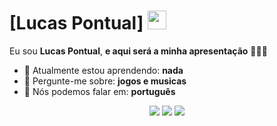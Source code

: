 # [Lucas Pontual] <img src="https://github.com/TheDudeThatCode/TheDudeThatCode/blob/master/Assets/https://tenor.com/bSfzN.gif" width="30px">

Eu sou <strong>Lucas Pontual</strong>, <strong>e aqui será a minha apresentação</strong> 👨🏻‍💻 

- 🚀 Atualmente estou aprendendo: <strong>nada</strong> 
- 💬 Pergunte-me sobre: <strong>jogos e musicas</strong>
- 📣 Nós podemos falar em: <strong>português</strong>

<div align="center">

  <a href="#" alt="Gmail">
    <img src="https://img.shields.io/badge/-Gmail-FF0000?style=flat-square&labelColor=FF0000&logo=gmail&logoColor=white&link=LINK-DO-SEU-EMAIL"/></a>

  <a href="#" alt="Linkedin">
    <img src="https://img.shields.io/badge/-Linkedin-0e76a8?style=flat-square&logo=Linkedin&logoColor=white&link=LINK-DO-SEU-LINKEDIN" /></a>

  <a href="#" alt="Instagram">
    <img src="https://img.shields.io/badge/-Instagram-DF0174?style=flat-square&labelColor=DF0174&logo=instagram&logoColor=white&link=LINK-DO-SEU-INSTAGRAM"/></a>
